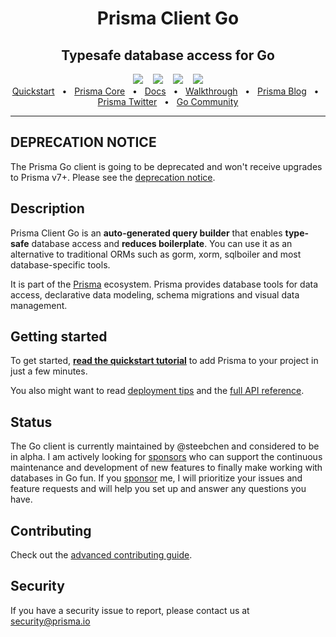 <div align="center">
  <h1>Prisma Client Go</h1>
  <h2>Typesafe database access for Go</h2>
  <div>
    <a href="https://github.com/steebchen/prisma-client-go/releases"><img src="https://img.shields.io/github/v/release/steebchen/prisma-client-go?style=for-the-badge" /></a>
    <span>&nbsp;&nbsp;</span>
    <a href="./CONTRIBUTING.md"><img src="https://img.shields.io/badge/PRs-welcome-brightgreen.svg?style=for-the-badge" /></a>
    <span>&nbsp;&nbsp;</span>
    <a href="./LICENSE"><img src="https://img.shields.io/github/license/steebchen/prisma-client-go?style=for-the-badge" /></a>
    <span>&nbsp;&nbsp;</span>
    <a href="https://goprisma.org/docs/community"><img src="https://img.shields.io/static/v1?style=for-the-badge&label=community&message=join discord&color=blue" /></a>
  </div>
  <div>
    <a href="https://goprisma.org/docs/getting-started/quickstart">Quickstart</a>
    <span>&nbsp;&nbsp;•&nbsp;&nbsp;</span>
    <a href="https://www.prisma.io/">Prisma Core</a>
    <span>&nbsp;&nbsp;•&nbsp;&nbsp;</span>
    <a href="https://goprisma.org/docs">Docs</a>
    <span>&nbsp;&nbsp;•&nbsp;&nbsp;</span>
    <a href="https://goprisma.org/docs/walkthrough">Walkthrough</a>
    <span>&nbsp;&nbsp;•&nbsp;&nbsp;</span>
    <a href="https://www.prisma.io/blog">Prisma Blog</a>
    <span>&nbsp;&nbsp;•&nbsp;&nbsp;</span>
    <a href="https://twitter.com/prisma">Prisma Twitter</a>
    <span>&nbsp;&nbsp;•&nbsp;&nbsp;</span>
    <a href="https://goprisma.org/docs/community">Go Community</a>
  </div>
</div>

<hr>

## DEPRECATION NOTICE

The Prisma Go client is going to be deprecated and won't receive upgrades to Prisma v7+. Please see the [deprecation notice](https://github.com/steebchen/prisma-client-go/issues/1542).

## Description

Prisma Client Go is an **auto-generated query builder** that enables **type-safe** database access and **reduces
boilerplate**. You can use it as an alternative to traditional ORMs such as gorm, xorm, sqlboiler and most
database-specific tools.

It is part of the [Prisma](https://www.prisma.io/) ecosystem. Prisma provides database tools for data access,
declarative data modeling, schema migrations and visual data management.

## Getting started

To get started, [**read the quickstart tutorial**](https://goprisma.org/docs/getting-started/quickstart) to add Prisma
to your project in just a few minutes.

You also might want to read [deployment tips](https://goprisma.org/docs/reference/deploy) and
the [full API reference](https://goprisma.org/docs/reference).

## Status

The Go client is currently maintained by @steebchen and considered to be in alpha. I am actively looking
for [sponsors](https://github.com/sponsors/steebchen) who can support the continuous maintenance and development of new
features to finally make working with databases in Go fun. If you [sponsor](https://github.com/sponsors/steebchen) me, I
will prioritize your issues and feature requests and will help you set up and answer any questions you have.

## Contributing

Check out the [advanced contributing guide](./CONTRIBUTING.md).

## Security

If you have a security issue to report, please contact us
at [security@prisma.io](mailto:security@prisma.io?subject=[GitHub]%20Prisma%20Security%20Report%20Go&cc=contact@luca-steeb.com)
